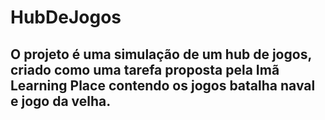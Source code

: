 # HubDeJogos

## O projeto é uma simulação de um hub de jogos, criado como uma tarefa proposta pela Imã Learning Place contendo os jogos batalha naval e jogo da velha. 
